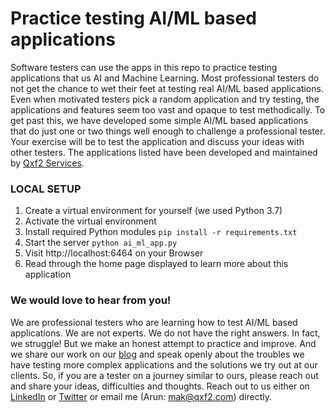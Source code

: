 # Practice testing AI/ML based applications
Software testers can use the apps in this repo to practice testing applications that us AI and Machine Learning. Most professional testers do not get the chance to wet their feet at testing real AI/ML based applications. Even when motivated testers pick a random application and try testing, the applications and features seem too vast and opaque to test methodically. To get past this, we have developed some simple AI/ML based applications that do just one or two things well enough to challenge a professional tester. Your exercise will be to test the application and discuss your ideas with other testers. The applications listed have been developed and maintained by [Qxf2 Services](https://www.qxf2.com/?utm_source=qa-aiml-github-readme&utm_medium=click&utm_campaign=From%20QA%20AIML).

### LOCAL SETUP
1. Create a virtual environment for yourself (we used Python 3.7)
2. Activate the virtual environment
3. Install required Python modules `pip install -r requirements.txt`
4. Start the server `python ai_ml_app.py`
5. Visit http://localhost:6464 on your Browser
6. Read through the home page displayed to learn more about this application

### We would love to hear from you!
We are professional testers who are learning how to test AI/ML based applications. We are not experts. We do not have the right answers. In fact, we struggle! But we make an honest attempt to practice and improve. And we share our work on our [blog](https://qxf2.com/blog) and speak openly about the troubles we have testing more complex applications and the solutions we try out at our clients. So, if you are a tester on a journey similar to ours, please reach out and share your ideas, difficulties and thoughts. Reach out to us either on [LinkedIn](https://linkedin.com/company/qxf2-services) or [Twitter](https://twitter.com/@Qxf21) or email me (Arun: mak@qxf2.com) directly.